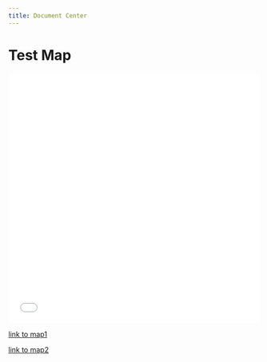 ```yaml
---
title: Document Center
---
```


# Test Map

<iframe src="NumberOnMap.html"
    sandbox="allow-same-origin allow-scripts"
    width="100%"
    height="500"
    scrolling="no"
    seamless="seamless"
    frameborder="0">
</iframe>

[link to map1](http://cs-ssa-w21.github.io/final-project-rooibos/NumberOnMap.html)

[link to map2](https://cs-ssa-w21.github.io/final-project-rooibos/WordCloudOnMap.html)
